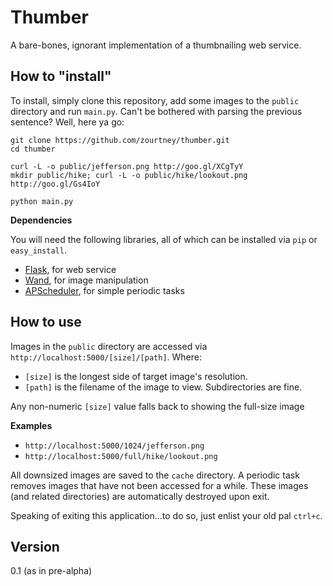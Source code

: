 Thumber
=========
A bare-bones, ignorant implementation of a thumbnailing web service.

How to "install"
-
To install, simply clone this repository, add some images to the `public` directory and run `main.py`. Can't be bothered with parsing the previous sentence? Well, here ya go:

    git clone https://github.com/zourtney/thumber.git
    cd thumber

    curl -L -o public/jefferson.png http://goo.gl/XCgTyY
    mkdir public/hike; curl -L -o public/hike/lookout.png http://goo.gl/Gs4IoY
    
    python main.py

**Dependencies**

You will need the following libraries, all of which can be installed via `pip` or `easy_install`.

  - [Flask](http://flask.pocoo.org/), for web service
  - [Wand](http://docs.wand-py.org/en/0.3.3/), for image manipulation
  - [APScheduler](http://pythonhosted.org/APScheduler/), for simple periodic tasks

How to use
-
Images in the `public` directory are accessed via `http://localhost:5000/[size]/[path]`. Where:

  - `[size]` is the longest side of target image's resolution.
  - `[path]` is the filename of the image to view. Subdirectories are fine.

Any non-numeric `[size]` value falls back to showing the full-size image

**Examples**

  - `http://localhost:5000/1024/jefferson.png`
  - `http://localhost:5000/full/hike/lookout.png`

All downsized images are saved to the `cache` directory. A periodic task removes images that have not been accessed for a while. These images (and related directories) are automatically destroyed upon exit. 

Speaking of exiting this application...to do so, just enlist your old pal `ctrl+c`.

Version
-
0.1 (as in pre-alpha)